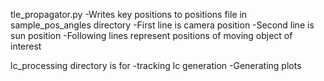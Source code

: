 tle_propagator.py
-Writes key positions to positions file in sample_pos_angles directory
    -First line is camera position
    -Second line is sun position
    -Following lines represent positions of moving object of interest

lc_processing directory is for 
    -tracking lc generation
    -Generating plots